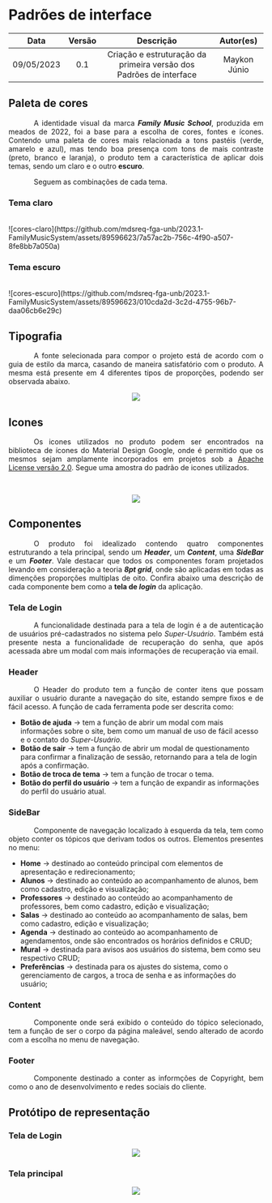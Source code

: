 # Padrões de interface

|    Data    | Versão |                             Descrição                              |  Autor(es)   |
| :--------: | :----: | :----------------------------------------------------------------: | :----------: |
| 09/05/2023 |  0.1   | Criação e estruturação da primeira versão dos Padrões de interface | Maykon Júnio |

## Paleta de cores

<p style="text-indent: 50px;text-align: justify;">
A identidade visual da marca <b><i>Family Music School</i></b>, produzida em meados de 2022, foi a base para a escolha de cores, fontes e ícones. Contendo uma paleta de cores mais relacionada a tons pastéis (verde, amarelo e azul), mas tendo boa presença com tons de mais contraste (preto, branco e laranja), o produto tem a característica de aplicar dois temas, sendo um claro e o outro <b>escuro</b>.</p>

<p style="text-indent: 50px;text-align: justify;">Seguem as combinações de cada tema.</p>

### Tema claro

</br>
![cores-claro](https://github.com/mdsreq-fga-unb/2023.1-FamilyMusicSystem/assets/89596623/7a57ac2b-756c-4f90-a507-8fe8bb7a050a)
</br>

### Tema escuro

</br>
![cores-escuro](https://github.com/mdsreq-fga-unb/2023.1-FamilyMusicSystem/assets/89596623/010cda2d-3c2d-4755-96b7-daa06cb6e29c)
</br>

## Tipografia

<p style="text-indent: 50px;text-align: justify;">
A fonte selecionada para compor o projeto está de acordo com o guia de estilo da marca, casando de maneira satisfatório com o produto. A mesma está presente em 4 diferentes tipos de proporções, podendo ser observada abaixo.
</p>
<p align="center">
<img src="https://github.com/mdsreq-fga-unb/2023.1-FamilyMusicSystem/assets/89596623/f9b7ec1a-7db7-4900-8645-461bff29793e"/>
</p>

## Icones

<p style="text-indent: 50px;text-align: justify;">
Os icones utilizados no produto podem ser encontrados na biblioteca de ícones do Material Design Google, onde é permitido que os mesmos sejam amplamente incorporados em projetos sob a <a href="https://www.apache.org/licenses/LICENSE-2.0.txt">Apache License versão 2.0</a>.
Segue uma amostra do padrão de icones utilizados.
</p>
</br>
<p align="center">
<img src="https://github.com/mdsreq-fga-unb/2023.1-FamilyMusicSystem/assets/89596623/9f27bdbc-83bc-4345-98fc-10943e6c34d0"/>
</p>

## Componentes

<p style="text-indent: 50px;text-align: justify;">
O produto foi idealizado contendo quatro componentes estruturando a tela principal, sendo um <b><i>Header</i></b>, um <b><i>Content</i></b>, uma <b><i>SideBar</i></b> e um <b><i>Footer</i></b>. Vale destacar que todos os componentes foram projetados levando em consideração a teoria <b><i>8pt grid</i></b>, onde são aplicadas em todas as dimenções proporções multiplas de oito. Confira abaixo uma descrição de cada componente bem como a <b>tela de <i>login</i></b> da aplicação.
</p>

### Tela de Login

<p style="text-indent: 50px;text-align: justify;">
A funcionalidade destinada para a tela de login é a de autenticação de usuários pré-cadastrados no sistema pelo <i>Super-Usuário</i>. Também está presente nesta a funcionalidade de recuperação do senha, que após acessada abre um modal com mais informações de recuperação via email.
</p>

### Header

<p style="text-indent: 50px;text-align: justify;">
O Header do produto tem a função de conter itens que possam auxiliar o usuário durante a navegação do site, estando sempre fixos e de fácil acesso. A função de cada ferramenta pode ser descrita como:
<ul>
<li>
<b>Botão de ajuda</b> -> tem a função de abrir um modal com mais informações sobre o site, bem como um manual de uso de fácil acesso e o contato do <i>Super-Usuário</i>.
</li>
<li>
<b>Botão de sair</b> -> tem a função de abrir um modal de questionamento para confirmar a finalização de sessão, retornando para a tela de login após a confirmação.
</li>
<li>
<b>Botão de troca de tema</b> -> tem a função de trocar o tema.
</li>
<li>
<b>Botão do perfil do usuário</b> -> tem a função de expandir as informações do perfil do usuário atual.
</li>
</ul>
</p>

### SideBar

<p style="text-indent: 50px;text-align: justify;">
Componente de navegação localizado à esquerda da tela, tem como objeto conter os tópicos que derivam todos os outros. Elementos presentes no menu:
</p>

<p style="text-indent: 50px;text-align: justify;">
<ul>
<li>
<b>Home</b> -> destinado ao conteúdo principal com elementos de apresentação e redirecionamento;
</li>
<li>
<b>Alunos</b> -> destinado ao conteúdo ao acompanhamento de alunos, bem como cadastro, edição e visualização;
</li>
<li>
<b>Professores</b> -> destinado ao conteúdo ao acompanhamento de professores, bem como cadastro, edição e visualização;
</li>
<li>
<b>Salas</b> -> destinado ao conteúdo ao acompanhamento de salas, bem como cadastro, edição e visualização;
</li>
<li>
<b>Agenda</b> -> destinado ao conteúdo ao acompanhamento de agendamentos, onde são encontrados os horários definidos e CRUD;
</li>
<li>
<b>Mural</b> -> destinada para avisos aos usuários do sistema, bem como seu respectivo CRUD;
</li>
<li>
<b>Preferências</b> -> destinada para os ajustes do sistema, como o gerenciamento de cargos, a troca de senha e as informações do usuário;
</li>
</ul>
</p>

### Content

<p style="text-indent: 50px;text-align: justify;">
Componente onde será exibido o conteúdo do tópico selecionado, tem a função de ser o corpo da página maleável, sendo alterado de acordo com a escolha no menu de navegação.
</p>

### Footer

<p style="text-indent: 50px;text-align: justify;">
Componente destinado a conter as informções de Copyright, bem como o ano de desenvolvimento e redes sociais do cliente. 
</p>

## Protótipo de representação

### Tela de Login

<p align="center">
<img src="https://github.com/mdsreq-fga-unb/2023.1-FamilyMusicSystem/assets/89596623/deeca36d-bc11-441d-90b3-e0072780bbfd"/>
</p>

### Tela principal

<p align="center">
<img src="https://github.com/mdsreq-fga-unb/2023.1-FamilyMusicSystem/assets/89596623/835bfd7a-ae0b-4010-8020-627ee85e8c3d"/>
</p>
